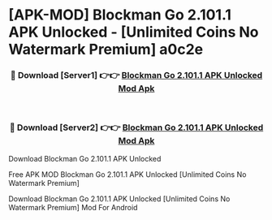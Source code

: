 # [APK-MOD] Blockman Go 2.101.1 APK Unlocked - [Unlimited Coins No Watermark Premium] a0c2e



<div align="center">
<h3>🔴 Download [Server1] 👉👉 <a href="https://momento.my/?title=Blockman_Go_2.101.1_APK_Unlocked">Blockman Go 2.101.1 APK Unlocked Mod Apk</a></h3><br>

<h3>🔴 Download [Server2] 👉👉 <a href="https://momento.my/?title=Blockman_Go_2.101.1_APK_Unlocked">Blockman Go 2.101.1 APK Unlocked Mod Apk</a></h3>
</div>



Download Blockman Go 2.101.1 APK Unlocked 

Free APK MOD Blockman Go 2.101.1 APK Unlocked [Unlimited Coins No Watermark Premium]

Download Blockman Go 2.101.1 APK Unlocked [Unlimited Coins No Watermark Premium] Mod For Android
